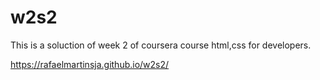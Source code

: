# w2s2
This is a soluction of week 2 of coursera course html,css for developers.

https://rafaelmartinsja.github.io/w2s2/